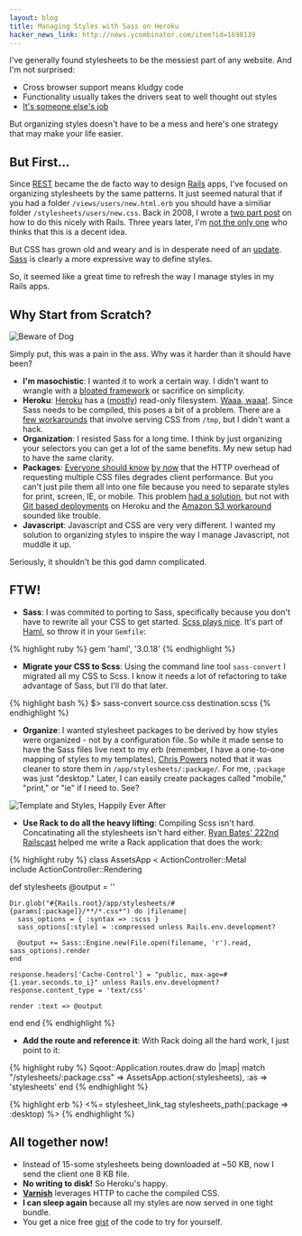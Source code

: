```yaml
---
layout: blog
title: Managing Styles with Sass on Heroku
hacker_news_link: http://news.ycombinator.com/item?id=1698139
---
```

I've generally found stylesheets to be the messiest part of any website. And I'm not surprised:

* Cross browser support means kludgy code
* Functionality usually takes the drivers seat to well thought out styles
* [It's someone else's job][1]

But organizing styles doesn't have to be a mess and here's one strategy that may make your life easier.

## But First...

Since [REST][17] became the de facto way to design [Rails][18] apps, I've focused on organizing stylesheets by the same patterns. It just seemed natural that if you had a folder <code>/views/users/new.html.erb</code> you should have a similiar folder <code>/stylesheets/users/new.css</code>. Back in 2008, I wrote a [two part post][2] on how to do this nicely with Rails. Three years later, I'm [not the only one][3] who thinks that this is a decent idea.

But CSS has grown old and weary and is in desperate need of an [update][13]. [Sass][4] is clearly a more expressive way to define styles.

So, it seemed like a great time to refresh the way I manage styles in my Rails apps.

## Why Start from Scratch?

<img src="http://farm5.static.flickr.com/4124/4994576910_2986eef71b_m_d.jpg" alt="Beware of Dog" title="Beware of Dog" class="right">

Simply put, this was a pain in the ass. Why was it harder than it should have been?

* **I'm masochistic**: I wanted it to work a certain way. I didn't want to wrangle with a [bloated framework][5] or sacrifice on simplicity.
* **Heroku**: [Heroku][14] has a ([mostly][19]) read-only filesystem. [Waaa, waaa!][15]. Since Sass needs to be compiled, this poses a bit of a problem. There are a [few workarounds][6] that involve serving CSS from <code>/tmp</code>, but I didn't want a hack.
* **Organization**: I resisted Sass for a long time. I think by just organizing your selectors you can get a lot of the same benefits. My new setup had to have the same clarity.
* **Packages**: [Everyone should know][7] [by now][8] that the HTTP overhead of requesting multiple CSS files degrades client performance. But you can't just pile them all into one file because you need to separate styles for print, screen, IE, or mobile. This problem [had a solution][9], but not with [Git based deployments][16] on Heroku and the [Amazon S3 workaround][10] sounded like trouble.
* **Javascript**: Javascript and CSS are very very different. I wanted my solution to organizing styles to inspire the way I manage Javascript, not muddle it up.

Seriously, it shouldn't be this god damn complicated.

## FTW!

* **Sass**: I was commited to porting to Sass, specifically because you don't have to rewrite all your CSS to get started. [Scss plays nice][20]. It's part of [Haml][21], so throw it in your <code>Gemfile</code>:

{% highlight ruby %}
gem 'haml', '3.0.18'
{% endhighlight %}

* **Migrate your CSS to Scss**: Using the command line tool <code>sass-convert</code> I migrated all my CSS to Scss. I know it needs a lot of refactoring to take advantage of Sass, but I'll do that later.

{% highlight bash %}
$> sass-convert source.css destination.scss
{% endhighlight %}

* **Organize**: I wanted stylesheet packages to be derived by how styles were organized - not by a configuration file. So while it made sense to have the Sass files live next to my erb (remember, I have a one-to-one mapping of styles to my templates), [Chris Powers][11] noted that it was cleaner to store them in <code>/app/stylesheets/:package/</code>. For me, <code>:package</code>  was just "desktop." Later, I can easily create packages called "mobile," "print," or "ie" if I need to. See?

<img src="http://farm5.static.flickr.com/4088/4994576870_31e45aceab_d.jpg" alt="Template and Styles, Happily Ever After" title="Template and Styles, Happily Ever After" />

* **Use Rack to do all the heavy lifting**: Compiling Scss isn't hard. Concatinating all the stylesheets isn't hard either. [Ryan Bates' 222nd Railscast][22] helped me write a Rack application that does the work:

{% highlight ruby %}
class AssetsApp < ActionController::Metal  
  include ActionController::Rendering

  def stylesheets
    @output = ''

    Dir.glob("#{Rails.root}/app/stylesheets/#{params[:package]}/**/*.css*") do |filename|
      sass_options = { :syntax => :scss }
      sass_options[:style] = :compressed unless Rails.env.development?

      @output += Sass::Engine.new(File.open(filename, 'r').read, sass_options).render
    end

    response.headers['Cache-Control'] = "public, max-age=#{1.year.seconds.to_i}" unless Rails.env.development?
    response.content_type = 'text/css'

    render :text => @output
  end
end
{% endhighlight %}

* **Add the route and reference it**: With Rack doing all the hard work, I just point to it:

{% highlight ruby %}
Sqoot::Application.routes.draw do |map|
  match "/stylesheets/:package.css" => AssetsApp.action(:stylesheets), :as => 'stylesheets'
end
{% endhighlight %}

{% highlight erb %}
<%= stylesheet_link_tag stylesheets_path(:package => :desktop) %>
{% endhighlight %}

## All together now!

* Instead of 15-some stylesheets being downloaded at ~50 KB, now I send the client one 8 KB file.
* **No writing to disk!** So Heroku's happy.
* **[Varnish][12]** leverages HTTP to cache the compiled CSS.
* **I can sleep again** because all my styles are now served in one tight bundle.
* You get a nice free [gist][23] of the code to try for yourself.


[1]: http://video.google.com/videoplay?docid=-4101280286098310645
[2]: http://avandamiri.com/2008/11/19/css-tricks-2-of-2-using-rails-to-manage-styles.html
[3]: http://2009.windycityrails.org/videos#8
[4]: http://sass-lang.com
[5]: http://compass-style.org/
[6]: http://github.com/pedro/hassle
[7]: http://developer.yahoo.com/yslow/
[8]: http://code.google.com/speed/page-speed/
[9]: http://synthesis.sbecker.net/pages/asset_packager
[10]: http://github.com/dim/sphere
[11]: http://twitter.com/chrisjpowers
[12]: http://www.varnish-cache.org/
[13]: http://www.css3.info/
[14]: http://www.heroku.com
[15]: http://www.hulu.com/watch/19280/saturday-night-live-debbie-downer-birthday-party
[16]: http://docs.heroku.com/git
[17]: http://edgeguides.rubyonrails.org/routing.html
[18]: http://rubyonrails.org
[19]: http://docs.heroku.com/constraints#read-only-filesystem
[20]: http://sass-lang.com/docs/yardoc/file.SASS_CHANGELOG.html
[21]: http://haml-lang.com/
[22]: http://asciicasts.com/episodes/222-rack-in-rails-3
[23]: http://gist.github.com/581728

